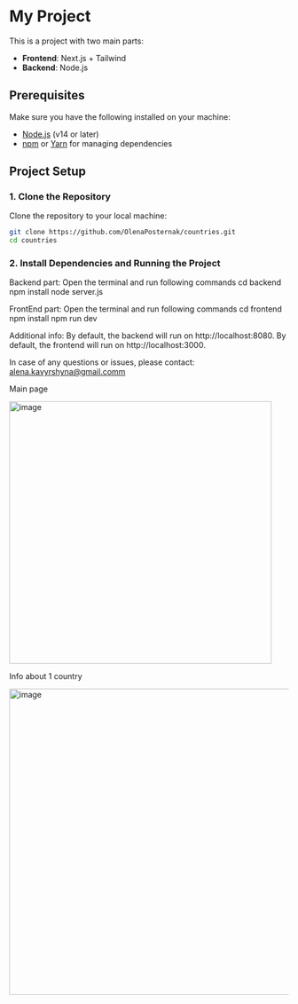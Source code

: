 # My Project

This is a project with two main parts:
- **Frontend**: Next.js + Tailwind
- **Backend**: Node.js 

## Prerequisites

Make sure you have the following installed on your machine:
- [Node.js](https://nodejs.org/) (v14 or later)
- [npm](https://npmjs.com/) or [Yarn](https://yarnpkg.com/) for managing dependencies

## Project Setup

### 1. Clone the Repository

Clone the repository to your local machine:

```bash
git clone https://github.com/OlenaPosternak/countries.git
cd countries
```
### 2. Install Dependencies and Running the Project 

Backend part:
Open the terminal and run following commands 
cd backend
npm install
node server.js

FrontEnd part:
Open the terminal and run following commands 
cd frontend
npm install
npm run dev 

Additional info:
By default, the backend will run on http://localhost:8080.
By default, the frontend will run on http://localhost:3000.


In case of any questions or issues, please contact: alena.kavyrshyna@gmail.comm


Main page

<img width="473" alt="image" src="https://github.com/user-attachments/assets/61087e4f-d90a-4b30-af17-80f15c40d3e1">

Info about 1 country 

<img width="552" alt="image" src="https://github.com/user-attachments/assets/465d4fe9-2538-4f2d-90f0-1de8c4838d19">


